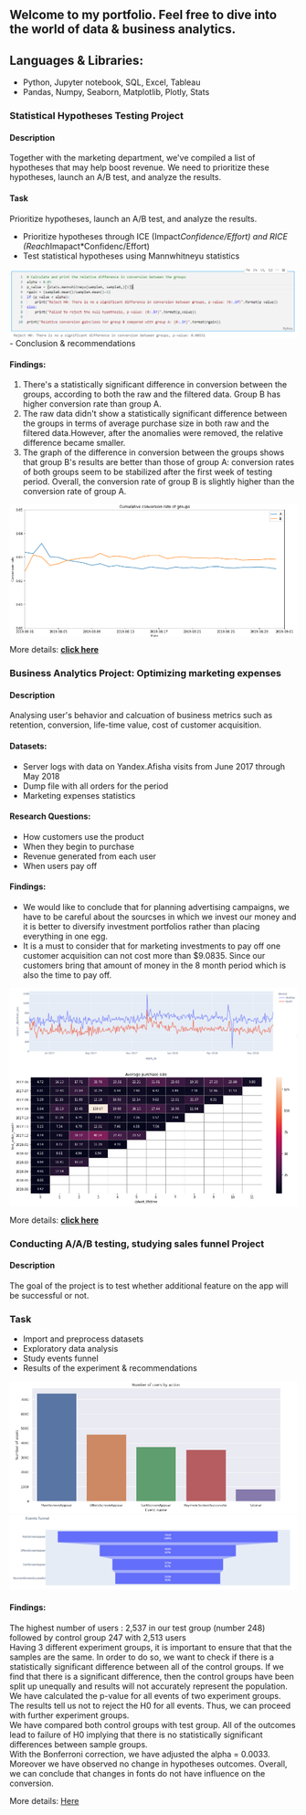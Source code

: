## Welcome to my portfolio. Feel free to dive into the world of data & business analytics.

## Languages & Libraries:
 - Python, Jupyter notebook, SQL, Excel, Tableau
 - Pandas, Numpy, Seaborn, Matplotlib, Plotly, Stats
 


### **Statistical Hypotheses Testing Project**
#### **Description**
Together with the marketing department, we've compiled a list of hypotheses that may help boost revenue.
We need to prioritize these hypotheses, launch an A/B test, and analyze the results.<br>
#### **Task**
Prioritize hypotheses, launch an A/B test, and analyze the results.

 - Prioritize hypotheses through ICE (Impact*Confidence/Effort) and RICE (Reach*Imapact*Confidenc/Effort)
 - Test statistical hypotheses using Mannwhitneyu statistics
 <img src='AB_statistical_hypotheses_testing/images/hypothesis.jpeg' align='center'>
 - Conclusion & recommendations


#### **Findings:**
1. There's a statistically significant difference in conversion between the groups, according to both the raw and the filtered data. Group B has higher conversion rate than group A.
2. The raw data didn't show a statistically significant difference between the groups in terms of average purchase size in both raw and the filtered data.However, after the anomalies were removed, the relative difference became smaller.
3. The graph of the difference in conversion between the groups shows that group B's results are better than those of group A: conversion rates of both groups seem to be stabilized after the first week of testing period. Overall, the conversion rate of group B is slightly higher than the conversion rate of group A.

<img src='images/conversion.jpeg' align='center'>

More details: **[click here](./AB_statistical_hypotheses_testing)** <br>

### **Business Analytics Project:** **Optimizing marketing expenses**
#### **Description**
Analysing user's behavior and calcuation of business metrics such as retention, conversion, life-time value, cost of customer acquisition.
#### **Datasets:**
 - Server logs with data on Yandex.Afisha visits from June 2017 through May 2018  
 - Dump file with all orders for the period  
 - Marketing expenses statistics  

#### **Research Questions:**
 - How customers use the product  
 - When they begin to purchase  
 - Revenue generated from each user  
 - When users pay off  

#### **Findings:**
 - We would like to conclude that for planning advertising campaigns, we have to be careful about the sourcses in which we invest our money and it is better to diversify investment portfolios rather than placing everything in one egg. 
 - It is a must to consider that for marketing investments to pay off one customer acquisition can not cost more than $9.0835. Since our customers bring that amount of money in the 8 month period which is also the time to pay off.

<img src='images/device.jpeg' align='center'>
<img src='images/avg.jpeg' align='center'>

More details: **[click here](./Business_analytics)**




### **Conducting A/A/B testing, studying sales funnel Project**
#### **Description**  
The goal of the project is to test whether additional feature on the app will be successful or not.
### **Task**  
 - Import and preprocess datasets
 - Exploratory data analysis
 - Study events funnel
 - Results of the experiment & recommendations

<p align='center'>
<img src='images/users.jpeg'>
<img src='images/funnel.jpeg'>
</p>

#### **Findings:**  
The highest number of users : 2,537 in our test group (number 248) followed by control group 247 with 2,513 users  
Having 3 different experiment groups, it is important to ensure that that the samples are the same. In order to do so, we want to check if there is a statistically significant difference between all of the control groups. If we find that there is a significant difference, then the control groups have been split up unequally and results will not accurately represent the population.  
We have calculated the p-value for all events of two experiment groups. The results tell us not to reject the H0 for all events. Thus, we can proceed with further experiment groups.    
We have compared both control groups with test group. All of the outcomes lead to failure of H0 implying that there is no statistically significant differences between sample groups.  
With the Bonferroni correction, we have adjusted the alpha = 0.0033. Moreover we have observed no change in hypotheses outcomes. Overall, we can conclude that changes in fonts do not have influence on the conversion.  

More details: [Here](./AAB_testing_user_behavior) 




